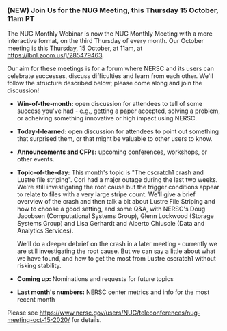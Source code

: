 ### (NEW) Join Us for the NUG Meeting, this Thursday 15 October, 11am PT

The NUG Monthly Webinar is now the NUG Monthly Meeting with a more 
interactive format, on the third Thursday of every month. Our October
meeting is this Thursday, 15 October, at 11am, at 
<https://lbnl.zoom.us/j/285479463>.

Our aim for these meetings is for a forum where NERSC and its users can 
celebrate successes, discuss difficulties and learn from each other. 
We'll follow the structure described below; please come along and join the
discussion!

- **Win-of-the-month:** open discussion for attendees to tell of some 
  success you've had - e.g., getting a paper accepted, solving a problem, 
  or acheiving something innovative or high impact using NERSC.

- **Today-I-learned:** open discussion for attendees to point out something 
  that surprised them, or that might be valuable to other users to know.

- **Announcements and CFPs:** upcoming conferences, workshops, or other events.

- **Topic-of-the-day:** This month's topic is "The cscratch1 crash and
  Lustre file striping". Cori had a major outage during the last two
  weeks. We're still investigating the root cause but the trigger
  conditions appear to relate to files with a very large stripe count.
  We'll give a brief overview of the crash and then talk a bit about
  Lustre File Striping and how to choose a good setting, and some Q&A,
  with NERSC's Doug Jacobsen (Computational Systems Group), Glenn
  Lockwood (Storage Systems Group) and Lisa Gerhardt and Alberto
  Chiusole (Data and Analytics Services).

  We'll do a deeper debrief on the crash in a later meeting - currently
  we are still investigating the root cause. But we can say a little about
  what we have found, and how to get the most from Lustre cscratch1
  without risking stability.

- **Coming up:** Nominations and requests for future topics 

- **Last month's numbers:** NERSC center metrics and info for the most recent month

Please see <https://www.nersc.gov/users/NUG/teleconferences/nug-meeting-oct-15-2020/>
for details.
